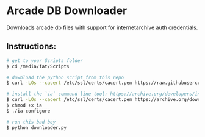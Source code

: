 # Arcade DB Downloader

Downloads arcade db files with support for internetarchive auth credentials.

## Instructions:

```sh
# get to your Scripts folder
$ cd /media/fat/Scripts

# download the python script from this repo
$ curl -LOs --cacert /etc/ssl/certs/cacert.pem https://raw.githubusercontent.com/tamagokun/arcade_db_downloader/main/downloader.py

# install the `ia` command line tool: https://archive.org/developers/internetarchive/cli.html
$ curl -LOs --cacert /etc/ssl/certs/cacert.pem https://archive.org/download/ia-pex/ia
$ chmod +x ia
$ ./ia configure

# run this bad boy
$ python downloader.py
```
